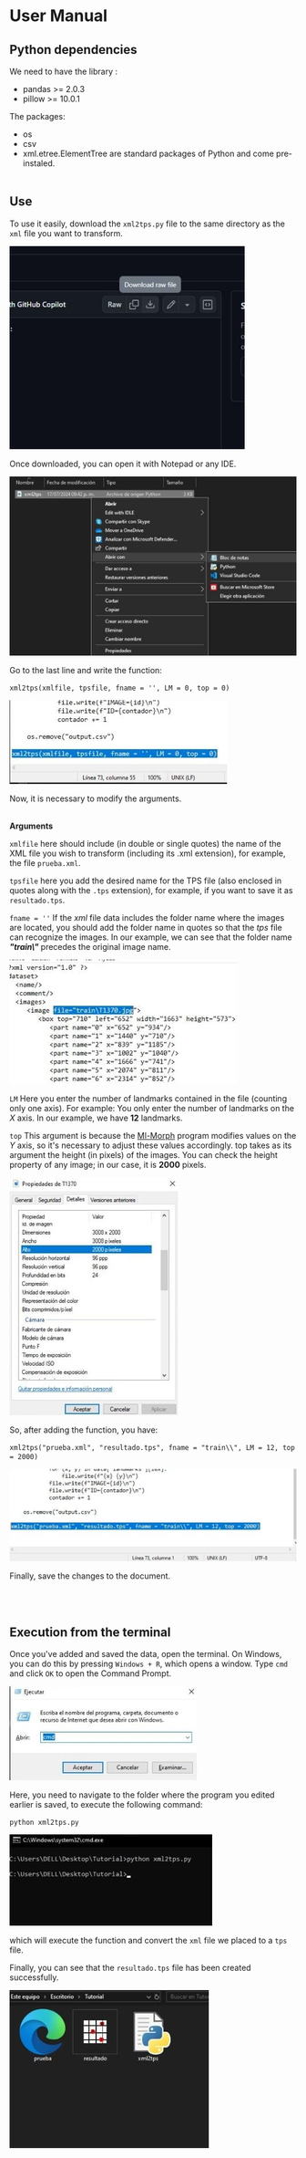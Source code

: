 # User Manual

## Python dependencies 
We need to have the library :
- pandas >= 2.0.3
- pillow >= 10.0.1

The packages:
- os
- csv
- xml.etree.ElementTree
are standard packages of Python and come pre-instaled. <br><br>

## Use

To use it easily, download the `xml2tps.py` file to the same directory as the `xml` file you want to transform.

![Imagen01](/images/Imagen01.jpeg)

Once downloaded, you can open it with Notepad or any IDE.

![Imagen02](/images/Imagen02.jpeg)

Go to the last line and write the function:

    xml2tps(xmlfile, tpsfile, fname = '', LM = 0, top = 0) 

![Imagen03](/images/Imagen03.jpeg)

Now, it is necessary to modify the arguments.  <br><br>

**Arguments**

`xmlfile` here should include (in double or single quotes) the name of the XML file you wish to transform (including its .xml extension), for example, the file `prueba.xml`.

`tpsfile` here you add the desired name for the TPS file (also enclosed in quotes along with the `.tps` extension), for example, if you want to save it as `resultado.tps`.

`fname = ''` If the _xml_ file data includes the folder name where the images are located, you should add the folder name in quotes so that the _tps_ file can recognize the images. In our example, we can see that the folder name _**"train\\"**_ precedes the original image name.

![Imagen04](/images/Imagen04.jpeg)

`LM` Here you enter the number of landmarks contained in the file (counting only one axis). For example: You only enter the number of landmarks on the _X_ axis. In our example, we have **12** landmarks.

`top` This argument is because the [Ml-Morph](https://github.com/agporto/ml-morph) program modifies values on the _Y_ axis, so it's necessary to adjust these values accordingly. top takes as its argument the height (in pixels) of the images. You can check the height property of any image; in our case, it is **2000** pixels.

![Imagen05](/images/Imagen05.jpeg)

So, after adding the function, you have:

    xml2tps("prueba.xml", "resultado.tps", fname = "train\\", LM = 12, top = 2000)

![Imagen06](/images/Imagen06.jpeg)

Finally, save the changes to the document.

<br><br>

## Execution from the terminal

Once you've added and saved the data, open the terminal. On Windows, you can do this by pressing `Windows + R`, which opens a window. Type `cmd` and click `OK` to open the Command Prompt.

![Imagen07](/images/Imagen07.jpeg)

Here, you need to navigate to the folder where the program you edited earlier is saved, to execute the following command:

    python xml2tps.py

![Imagen08](/images/Imagen08.jpeg)

which will execute the function and convert the `xml` file we placed to a `tps` file.

Finally, you can see that the `resultado.tps` file has been created successfully.

![Imagen9](/images/Imagen9.jpeg)
